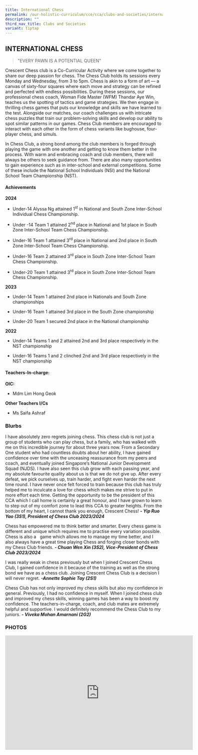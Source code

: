 ```yaml
---
title: International Chess
permalink: /our-holistic-curriculum/cce/cca/clubs-and-societies/international-chess/
description: ""
third_nav_title: Clubs and Societies
variant: tiptap
---
```

<h2><strong>INTERNATIONAL CHESS</strong></h2>
<blockquote>
<p>"EVERY PAWN IS A POTENTIAL QUEEN"</p>
</blockquote>
<p>Crescent Chess club is a Co-Curricular Activity where we come together
to share our deep passion for chess. The Chess Club holds its sessions
every Monday and Wednesday, from 3 to 5pm. Chess is akin to a form of art
— a canvas of sixty-four squares where each move and strategy can be refined
and perfected with endless possibilities. During these sessions, our professional
chess coach, Woman Fide Master (WFM) Thandar Aye Win, teaches us the spotting
of tactics and game strategies. We then engage in thrilling chess games
that puts our knowledge and skills we have learned to the test. Alongside
our matches, our coach challenges us with intricate chess puzzles that
train our problem-solving skills and develop our ability to spot similar
patterns in our games. Chess Club members are encouraged to interact with
each other in the form of chess variants like bughouse, four-player chess,
and simuls.</p>
<p>In Chess Club, a strong bond among the club members is forged through
playing the game with one another and getting to know them better in the
process. With warm and embracing coach and club members, there will always
be others to seek guidance from. There are also many opportunities to gain
experience such as in inter-school and external competitions. Some of these
include the National School Individuals (NSI) and the National School Team
Championship (NST).</p>
<h4><strong>Achievements</strong></h4>
<p><strong>2024</strong>
</p>
<ul data-tight="true" class="tight">
<li>
<p>Under-14 Alyssa Ng attained 1<sup>st</sup>&nbsp;in National and South
Zone Inter-School Individual Chess Championship.</p>
</li>
<li>
<p>Under -14 Team 1 attained 2<sup>nd</sup>&nbsp;place in National and 1st
place in South Zone Inter-School Team Chess Championship.</p>
</li>
<li>
<p>Under-16 Team 1 attained 3<sup>rd</sup>&nbsp;place in National and 2nd
place in South Zone Inter-School Team Chess Championship.</p>
</li>
<li>
<p>Under-16 Team 2 attained 3<sup>rd</sup>&nbsp;place in South Zone Inter-School
Team Chess Championship.</p>
</li>
<li>
<p>Under-20 Team 1 attained 3<sup>rd</sup>&nbsp;place in South Zone Inter-School
Team Chess Championship.</p>
</li>
</ul>
<p><strong>2023</strong>
</p>
<ul data-tight="true" class="tight">
<li>
<p>Under-14 Team 1 attained 2nd place in Nationals and South Zone championships</p>
</li>
<li>
<p>Under-16 Team 1 attained 3rd place in the South Zone championship</p>
</li>
<li>
<p>Under-20 Team 1 secured 2nd place in the National championship</p>
</li>
</ul>
<p><strong>2022</strong>
</p>
<ul data-tight="true" class="tight">
<li>
<p>Under-14 Teams 1 and 2 attained 2nd and 3rd place respectively in the
NST championship</p>
</li>
<li>
<p>Under-16 Teams 1 and 2 clinched 2nd and 3rd place respectively in the
NST championship</p>
</li>
</ul>
<h4><strong>Teachers-In-charge:</strong></h4>
<p><strong>OIC:</strong>
</p>
<ul data-tight="true" class="tight">
<li>
<p>Mdm Lim Hong Geok</p>
</li>
</ul>
<p><strong>Other Teachers I/Cs</strong>
</p>
<ul data-tight="true" class="tight">
<li>
<p>Ms Saifa Ashraf</p>
</li>
</ul>
<h3><strong>Blurbs</strong></h3>
<p>I have absolutely zero regrets joining chess. This chess club is not just
a group of students who can play chess, but a family, who has walked with
me on this incredible journey for about three years now. From a Secondary
One student who had countless doubts about her ability, I have gained confidence
over time with the unceasing reassurance from my peers and coach, and eventually
joined Singapore’s National Junior Development Squad (NJDS). I have also
seen this club grow with each passing year, and my absolute favourite quality
about us is that we do not give up. After every defeat, we pick ourselves
up, train harder, and fight even harder the next time round. I have never
once felt forced to train because this club has truly helped me to inculcate
a love for chess which makes me strive to put in more effort each time.
Getting the opportunity to be the president of this CCA which I call home
is certainly a great honour, and I have grown to learn to step out of my
comfort zone to lead this CCA to greater heights. From the bottom of my
heart, I cannot thank you enough, Crescent Chess! <strong><em>- Yip Ruo Yao (3S1), President of Chess Club 2023/2024</em></strong>
</p>
<p>Chess has empowered me to think better and smarter. Every chess game is
different and unique which requires me to practise every variation possible.
Chess is also a &nbsp;&nbsp;game which allows me to manage my time better,
and I also always have a great time playing Chess and forging closer bonds
with my Chess Club friends. <strong><em>- Chuan Wen Xin (3S2), Vice-President of Chess Club 2023/2024</em></strong>
</p>
<p>I was really weak in chess previously but when I joined Crescent Chess
Club, I gained confidence in it because of the training as well as the
strong bond we have as a chess club. Joining Crescent Chess Club is a decision
I will never regret. <strong><em>-Annette Sophie Tay (2S1)</em></strong>
</p>
<p>Chess Club has not only improved my chess skills but also my confidence
in general. Previously, I had no confidence in myself. When I joined chess
club and improved my chess skills, winning games has been a way to boost
my confidence. The teachers-in-charge, coach, and club mates are extremely
helpful and supportive. I would definitely recommend the Chess Club to
my juniors. <strong><em>- Viveka Mohan Amarnani (2G2)</em></strong>
</p>
<h3><strong>PHOTOS</strong></h3>
<div class="iframe-wrapper">
<iframe height="366" width="600" allowfullscreen="true" frameborder="0" src="https://docs.google.com/presentation/d/e/2PACX-1vQ52ccyDLzrzwhJTQ8VaTcGreF-i7vBdMHzzP_EJAUW3mMFyKTbNe3Nr8YMgLBnnRL5ZvXXZHJTCErI/embed?start=true&amp;loop=true&amp;delayms=3000"></iframe>
</div>
<p></p>